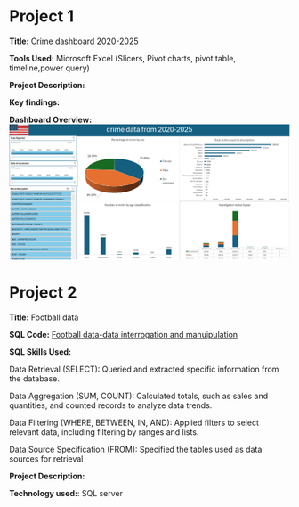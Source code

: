 # Project 1

**Title:** [Crime dashboard 2020-2025](https://docs.google.com/spreadsheets/d/1zuj3aiXXbhhsVk1ethynyryeiND7E69S/edit?usp=drive_link&ouid=104371179055584598386&rtpof=true&sd=true)

**Tools Used:** Microsoft Excel (Slicers, Pivot charts, pivot table, timeline,power query)

**Project Description:**

**Key findings:**

**Dashboard Overview:** 
![Crime](Crime.png)

# Project 2

**Title:** Football data

**SQL Code:** [Football data-data interrogation and manuipulation](https://github.com/OduPraie/OduPraie.github.io/blob/main/Football_data.SQL)


**SQL Skills Used:** 

Data Retrieval (SELECT): Queried and extracted specific information from the database.

Data Aggregation (SUM, COUNT): Calculated totals, such as sales and quantities, and counted records to analyze data trends.

Data Filtering (WHERE, BETWEEN, IN, AND): Applied filters to select relevant data, including filtering by ranges and lists.

Data Source Specification (FROM): Specified the tables used as data sources for retrieval

**Project Description:**

**Technology used:**: SQL server
